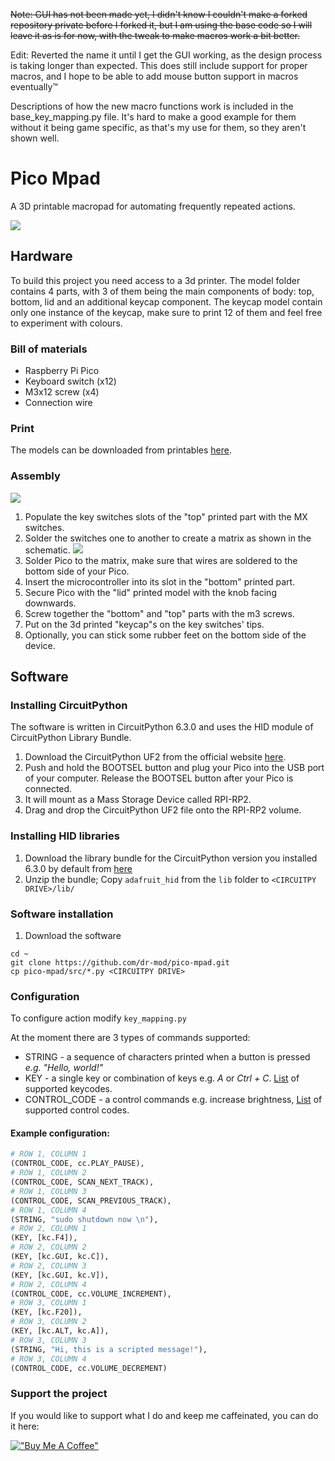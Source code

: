~~Note: GUI has not been made yet, I didn't know I couldn't make a forked repository private before I forked it, but I am using the base code so I will leave it as is for now, with the tweak to make macros work a bit better.~~

Edit: Reverted the name it until I get the GUI working, as the design process is taking longer than expected. This does still include support for proper macros, and I hope to be able to add mouse button support in macros eventually™

Descriptions of how the new macro functions work is included in the base_key_mapping.py file. It's hard to make a good example for them without it being game specific, as that's my use for them, so they aren't shown well. 
# Pico Mpad

A 3D printable macropad for automating frequently repeated actions.

![](docs/design.jpg)

## Hardware
To build this project you need access to a 3d printer. The model folder contains 4 parts, with 3 of them being the main components of body: top, bottom, lid and an additional keycap component. The keycap model contain only one instance of the keycap, make sure to print 12 of them and feel free to experiment with colours.

### Bill of materials
* Raspberry Pi Pico
* Keyboard switch (x12)
* M3x12 screw (x4)
* Connection wire

### Print
The models can be downloaded from printables [here](https://www.printables.com/model/237720-pico-mpad).

### Assembly
![](docs/components.jpg)
1. Populate the key switches slots of the "top" printed part with the MX switches.
2. Solder the switches one to another to create a matrix as shown in the schematic.
![](docs/schematic.png)
3. Solder Pico to the matrix, make sure that wires are soldered to the bottom side of your Pico.
4. Insert the microcontroller into its slot in the "bottom" printed part.
5. Secure Pico with the "lid" printed model with the knob facing downwards.
6. Screw together the "bottom" and "top" parts with the m3 screws.
7. Put on the 3d printed "keycap"s on the key switches' tips.
8. Optionally, you can stick some rubber feet on the bottom side of the device.

## Software
### Installing CircuitPython 
The software is written in CircuitPython 6.3.0 and uses the HID module of CircuitPython Library Bundle.
1. Download the CircuitPython UF2 from the official website [here](https://circuitpython.org/board/raspberry_pi_pico/).
2. Push and hold the BOOTSEL button and plug your Pico into the USB port of your computer. Release the BOOTSEL button after your Pico is connected.
3. It will mount as a Mass Storage Device called RPI-RP2.
4. Drag and drop the CircuitPython UF2 file onto the RPI-RP2 volume. 

### Installing HID libraries
1. Download the library bundle for the CircuitPython version you installed 6.3.0 by default from [here](https://circuitpython.org/libraries)
2. Unzip the bundle; Copy `adafruit_hid` from the `lib` folder to `<CIRCUITPY DRIVE>/lib/`

### Software installation
1. Download the software
```shell
cd ~
git clone https://github.com/dr-mod/pico-mpad.git
cp pico-mpad/src/*.py <CIRCUITPY DRIVE>
```

### Configuration
To configure action modify `key_mapping.py`

At the moment there are 3 types of commands supported:
* STRING - a sequence of characters printed when a button is pressed _e.g. "Hello, world!"_
* KEY - a single key or combination of keys e.g. _A_ or _Ctrl + C_. [List](https://circuitpython.readthedocs.io/projects/hid/en/latest/_modules/adafruit_hid/keycode.html) of supported keycodes.
* CONTROL_CODE - a control commands e.g. increase brightness, [List](https://circuitpython.readthedocs.io/projects/hid/en/latest/api.html#adafruit-hid-consumer-control-code-consumercontrolcode) of supported control codes.

#### Example configuration:
```python
# ROW 1, COLUMN 1
(CONTROL_CODE, cc.PLAY_PAUSE),
# ROW 1, COLUMN 2
(CONTROL_CODE, SCAN_NEXT_TRACK),
# ROW 1, COLUMN 3
(CONTROL_CODE, SCAN_PREVIOUS_TRACK),
# ROW 1, COLUMN 4
(STRING, "sudo shutdown now \n"),
# ROW 2, COLUMN 1
(KEY, [kc.F4]),
# ROW 2, COLUMN 2
(KEY, [kc.GUI, kc.C]),
# ROW 2, COLUMN 3
(KEY, [kc.GUI, kc.V]),
# ROW 2, COLUMN 4
(CONTROL_CODE, cc.VOLUME_INCREMENT),
# ROW 3, COLUMN 1
(KEY, [kc.F20]),
# ROW 3, COLUMN 2
(KEY, [kc.ALT, kc.A]),
# ROW 3, COLUMN 3
(STRING, "Hi, this is a scripted message!"),
# ROW 3, COLUMN 4
(CONTROL_CODE, cc.VOLUME_DECREMENT)
```

### Support the project
If you would like to support what I do and keep me caffeinated, you can do it here:

[!["Buy Me A Coffee"](https://www.buymeacoffee.com/assets/img/custom_images/orange_img.png)](https://www.buymeacoffee.com/drmod)
